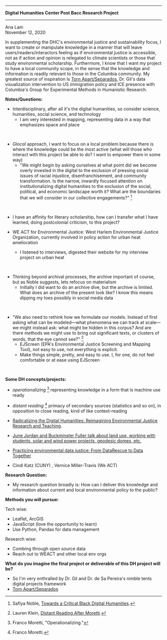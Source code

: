 --------------

**Digital Humanities Center Post Bacc Research Project**

---------------

Ana Lam  
November 12, 2020  

In supplementing the DHC's environmental justice and sustainability focus, I want to create or manipulate knowledge in a manner that will leave users/readers/interactors feeling as if environmental justice is accessible, not as if action and opinion is relegated to climate scientists or those that study environmental scholarship. Furthermore, I know that I want my project to have a local community scope, in the sense that the knowledge and information is readily relevant to those in the Columbia community. My greatest source of inspiration is [Torn Apart/Separados](https://xpmethod.columbia.edu/torn-apart/volume/1/), Dr. Gil's data visualization intervention to US immigration policy and ICE presence with Columbia's Group for Experimental Methods in Humanistic Research.

  
**Notes/Questions:**

* Interdisciplinary, after all it's the digital humanities, so consider science, humanities, social science, and technology
    * I am very interested in mapping, representing data in a way that emphasizes space and place

<br/> 

* *Glocal* approach, I want to focus on a local problem because there is where the knowledge could be the most active (what will those who interact with this project be able to do? I want to empower them in some way)
    * "We might begin by asking ourselves at what point did we become overly invested in the digital to the exclusion of pressing social issues of racial injustice, disenfranchisement, and community transformation. Is the narrow, inwardly focused attention on institutionalizing digital humanities to the exclusion of the social, political, and economic landscape worth it? What are the boundaries that we will consider in our collective engagements?" [^1]

<br/>

* I have an affinity for literary scholarship, how can I transfer what I have learned, doing postcolonial criticism, to this project?

* WE ACT for Environmental Justice: West Harlem Environmental Justice Organization, currently involved in policy action for urban heat amelioration
    * I listened to interviews, digested their website for my interview project on urban heat

<br/>

* Thinking beyond archival processes, the archive important of course, but as Noble suggests, lets refocus on materialism 
    * Initially I did want to do an archive dive, but the archive is limited. What does an archive of the present look like? I know this means dipping my toes possibly in social media data

<br/>

* "We also need to rethink how we formulate our models. Instead of first asking what can be modeled—what phenomena we can track at scale—we might instead ask: what might be hidden in this corpus? And are there methods we might use to bring out significant texts, or clusters of words, that the eye cannot see?" [^4]
    * EJScreen (EPA's Environmental Justice Screening and Mapping Tool), not easy to use, not everything is explicit. 
    * Make things simple, pretty, and easy to use. I, for one, do not feel comfortable or at ease using EJScreen

<br/>

**Some DH concepts/projects:**
* *operationalizing* [^2] representing knowledge in a form that is machine use ready 
* *distant reading* [^3] primacy of secondary sources (statistics and so on), in opposition to close reading, kind of like context-reading 
* [Radicalizing the Digital Humanities: Reimagining Environmental Justice Research and Teaching](https://radicalteacher.library.pitt.edu/ojs/radicalteacher/article/view/395/293).

* [June Jordan and Buckminster Fuller talk about land use, working with students, solar and wind power projects, geodesic domes, etc.](https://hollisarchives.lib.harvard.edu/repositories/8/archival_objects/1622420)

* [Practicing environmental data justice: From DataRescue to Data
Together](http://lindseyldillon.com/wp-content/uploads/2018/11/Walker_et_al-2018-Geo_Geography_and_Environment.pdf)

* Cindi Katz (CUNY) , Vernice Miller-Travis (We ACT)

**Research Question:**
* My research question broadly is: How can I deliver this knowledge and information about current and local environmental policy to the public?

**Methods you will pursue:**

Tech wise:
* Leaflet, ArcGIS
* JavaScript (love the opportunity to learn)
* Use Python, Pandas for data management

Research wise:
* Combing through open source data
* Reach out to WEACT and other local env orgs

**What do you imagine the final project or deliverable of this DH project will be?** 
* So I'm very enthralled by Dr. Gil and Dr. de Sa Pereira's nimble tents digital projects framework
* [Torn Apart/Separados](http://xpmethod.columbia.edu/torn-apart/volume/2/index)



[^1]: Safiya Noble, [Towards a Critical Black Digital Humanities](https://dhdebates.gc.cuny.edu/read/untitled-f2acf72c-a469-49d8-be35-67f9ac1e3a60/section/5aafe7fe-db7e-4ec1-935f-09d8028a2687#ch02).
[^2]: Franco Moretti, "Operationalizing."
[^3]: Franco Moretti.
[^4]: Lauren Klein, [Distant Reading After Moretti](http://lklein.com/digital-humanities/distant-reading-after-moretti/).

